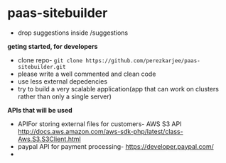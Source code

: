 paas-sitebuilder
================


- drop suggestions inside /suggestions


**geting started, for developers**

- clone repo- ``` git clone https://github.com/perezkarjee/paas-sitebuilder.git ```
- please write a well commented and clean code
- use less external depedencies
- try to build a very scalable application(app that can work on clusters rather than only a single server)

**APIs that will be used**
- APIFor storing external files for customers- AWS S3 API http://docs.aws.amazon.com/aws-sdk-php/latest/class-Aws.S3.S3Client.html
- paypal API for payment processing- https://developer.paypal.com/
- 
